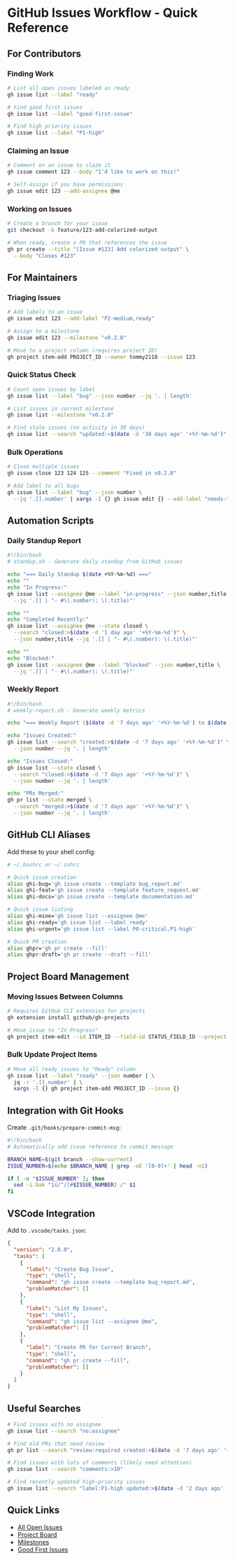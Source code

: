# GitHub Issues Workflow - Quick Reference

## For Contributors

### Finding Work
```bash
# List all open issues labeled as ready
gh issue list --label "ready"

# Find good first issues
gh issue list --label "good-first-issue"

# Find high priority issues
gh issue list --label "P1-high"
```

### Claiming an Issue
```bash
# Comment on an issue to claim it
gh issue comment 123 --body "I'd like to work on this!"

# Self-assign if you have permissions
gh issue edit 123 --add-assignee @me
```

### Working on Issues
```bash
# Create a branch for your issue
git checkout -b feature/123-add-colorized-output

# When ready, create a PR that references the issue
gh pr create --title "[Issue #123] Add colorized output" \
  --body "Closes #123"
```

## For Maintainers

### Triaging Issues
```bash
# Add labels to an issue
gh issue edit 123 --add-label "P2-medium,ready"

# Assign to a milestone
gh issue edit 123 --milestone "v0.2.0"

# Move to a project column (requires project ID)
gh project item-add PROJECT_ID --owner tommy2118 --issue 123
```

### Quick Status Check
```bash
# Count open issues by label
gh issue list --label "bug" --json number --jq '. | length'

# List issues in current milestone
gh issue list --milestone "v0.2.0"

# Find stale issues (no activity in 30 days)
gh issue list --search "updated:<$(date -d '30 days ago' '+%Y-%m-%d')"
```

### Bulk Operations
```bash
# Close multiple issues
gh issue close 123 124 125 --comment "Fixed in v0.2.0"

# Add label to all bugs
gh issue list --label "bug" --json number \
  --jq '.[].number' | xargs -I {} gh issue edit {} --add-label "needs-triage"
```

## Automation Scripts

### Daily Standup Report
```bash
#!/bin/bash
# standup.sh - Generate daily standup from GitHub issues

echo "=== Daily Standup $(date +%Y-%m-%d) ==="
echo ""
echo "In Progress:"
gh issue list --assignee @me --label "in-progress" --json number,title \
  --jq '.[] | "- #\(.number): \(.title)"'

echo ""
echo "Completed Recently:"
gh issue list --assignee @me --state closed \
  --search "closed:>$(date -d '1 day ago' '+%Y-%m-%d')" \
  --json number,title --jq '.[] | "- #\(.number): \(.title)"'

echo ""
echo "Blocked:"
gh issue list --assignee @me --label "blocked" --json number,title \
  --jq '.[] | "- #\(.number): \(.title)"'
```

### Weekly Report
```bash
#!/bin/bash
# weekly-report.sh - Generate weekly metrics

echo "=== Weekly Report ($(date -d '7 days ago' '+%Y-%m-%d') to $(date '+%Y-%m-%d')) ==="

echo "Issues Created:"
gh issue list --search "created:>$(date -d '7 days ago' '+%Y-%m-%d')" \
  --json number --jq '. | length'

echo "Issues Closed:"
gh issue list --state closed \
  --search "closed:>$(date -d '7 days ago' '+%Y-%m-%d')" \
  --json number --jq '. | length'

echo "PRs Merged:"
gh pr list --state merged \
  --search "merged:>$(date -d '7 days ago' '+%Y-%m-%d')" \
  --json number --jq '. | length'
```

## GitHub CLI Aliases

Add these to your shell config:

```bash
# ~/.bashrc or ~/.zshrc

# Quick issue creation
alias ghi-bug='gh issue create --template bug_report.md'
alias ghi-feat='gh issue create --template feature_request.md'
alias ghi-docs='gh issue create --template documentation.md'

# Quick issue listing
alias ghi-mine='gh issue list --assignee @me'
alias ghi-ready='gh issue list --label ready'
alias ghi-urgent='gh issue list --label P0-critical,P1-high'

# Quick PR creation
alias ghpr='gh pr create --fill'
alias ghpr-draft='gh pr create --draft --fill'
```

## Project Board Management

### Moving Issues Between Columns
```bash
# Requires GitHub CLI extension for projects
gh extension install github/gh-projects

# Move issue to "In Progress"
gh project item-edit --id ITEM_ID --field-id STATUS_FIELD_ID --project-id PROJECT_ID --value "In Progress"
```

### Bulk Update Project Items
```bash
# Move all ready issues to "Ready" column
gh issue list --label "ready" --json number | \
  jq -r '.[].number' | \
  xargs -I {} gh project item-add PROJECT_ID --issue {}
```

## Integration with Git Hooks

Create `.git/hooks/prepare-commit-msg`:

```bash
#!/bin/bash
# Automatically add issue reference to commit message

BRANCH_NAME=$(git branch --show-current)
ISSUE_NUMBER=$(echo $BRANCH_NAME | grep -oE '[0-9]+' | head -n1)

if [ -n "$ISSUE_NUMBER" ]; then
  sed -i.bak "1s/^/[#$ISSUE_NUMBER] /" $1
fi
```

## VSCode Integration

Add to `.vscode/tasks.json`:

```json
{
  "version": "2.0.0",
  "tasks": [
    {
      "label": "Create Bug Issue",
      "type": "shell",
      "command": "gh issue create --template bug_report.md",
      "problemMatcher": []
    },
    {
      "label": "List My Issues",
      "type": "shell",
      "command": "gh issue list --assignee @me",
      "problemMatcher": []
    },
    {
      "label": "Create PR for Current Branch",
      "type": "shell",
      "command": "gh pr create --fill",
      "problemMatcher": []
    }
  ]
}
```

## Useful Searches

```bash
# Find issues with no assignee
gh issue list --search "no:assignee"

# Find old PRs that need review
gh pr list --search "review:required created:<$(date -d '7 days ago' '+%Y-%m-%d')"

# Find issues with lots of comments (likely need attention)
gh issue list --search "comments:>10"

# Find recently updated high-priority issues
gh issue list --search "label:P1-high updated:>$(date -d '2 days ago' '+%Y-%m-%d')"
```

## Quick Links

- [All Open Issues](https://github.com/tommy2118/rails-migration-guard/issues)
- [Project Board](https://github.com/users/tommy2118/projects/1)
- [Milestones](https://github.com/tommy2118/rails-migration-guard/milestones)
- [Good First Issues](https://github.com/tommy2118/rails-migration-guard/labels/good-first-issue)